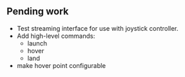 ## Pending work

* Test streaming interface for use with joystick controller.
* Add high-level commands:
	* launch
	* hover
	* land
* make hover point configurable
